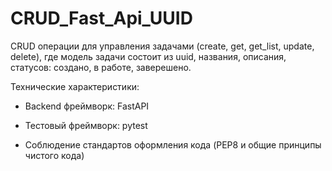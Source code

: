 # CRUD_Fast_Api_UUID
CRUD операции для управления задачами (create, get, get_list, update, delete), где модель задачи состоит из uuid, названия, описания, статусов: создано, в работе, заверешено.


Технические характеристики:
- Backend фреймворк:
  FastAPI 

- Тестовый фреймворк:
  pytest

- Соблюдение стандартов оформления кода (PEP8 и общие принципы чистого кода)
